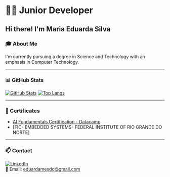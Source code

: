 # 👩‍💻 Junior Developer

## Hi there! I'm Maria Eduarda Silva

### 🎓 About Me
I'm currently pursuing a degree in Science and Technology with an emphasis in Computer Technology.

---

### 📊 GitHub Stats

[![GitHub Stats](https://github-readme-stats.vercel.app/api?username=dudamesdc&show_icons=true&theme=radical)]([https://github.com/dudamesdc])
[![Top Langs](https://github-readme-stats.vercel.app/api/top-langs/?username=dudamesdc&layout=compact&theme=radical)]([https://github.com/dudamesdc])

---

### 📄 Certificates

- [AI Fundamentals Certification - Datacamp](https://drive.google.com/file/d/1fnd1lU-1jhTG-v1K0Hba5e2eiysSOjyk/view?usp=sharing)
- [FIC- EMBEDDED SYSTEMS- FEDERAL INSTITUTE OF RIO GRANDE DO NORTE] 

---

### 📫 Contact

[![LinkedIn](https://img.shields.io/badge/LinkedIn-blue?logo=linkedin&style=flat&logoColor=white)](www.linkedin.com/in/maria-eduarda-silva-657911327)  
📧 Email: [eduardamesdc@gmail.com](mailto:eduardamesdc@gmail.com)

